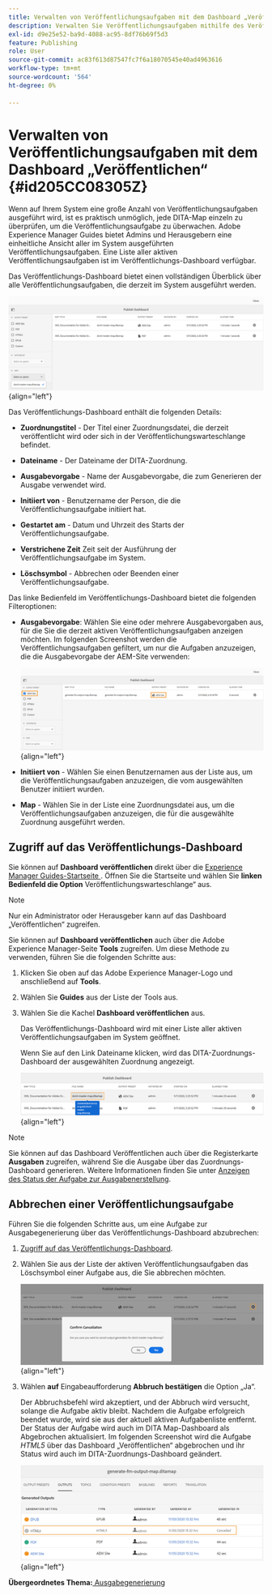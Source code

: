 ```yaml
---
title: Verwalten von Veröffentlichungsaufgaben mit dem Dashboard „Veröffentlichen“
description: Verwalten Sie Veröffentlichungsaufgaben mithilfe des Veröffentlichungs-Dashboards in AEM Guides. Wissen, wie man auf das Veröffentlichungs-Dashboard zugreift und eine Veröffentlichungsaufgabe abbricht.
exl-id: d9e25e52-ba9d-4088-ac95-8df76b69f5d3
feature: Publishing
role: User
source-git-commit: ac83f613d87547fc7f6a18070545e40ad4963616
workflow-type: tm+mt
source-wordcount: '564'
ht-degree: 0%

---
```


# Verwalten von Veröffentlichungsaufgaben mit dem Dashboard „Veröffentlichen“ {#id205CC08305Z}

Wenn auf Ihrem System eine große Anzahl von Veröffentlichungsaufgaben ausgeführt wird, ist es praktisch unmöglich, jede DITA-Map einzeln zu überprüfen, um die Veröffentlichungsaufgabe zu überwachen. Adobe Experience Manager Guides bietet Admins und Herausgebern eine einheitliche Ansicht aller im System ausgeführten Veröffentlichungsaufgaben. Eine Liste aller aktiven Veröffentlichungsaufgaben ist im Veröffentlichungs-Dashboard verfügbar.

Das Veröffentlichungs-Dashboard bietet einen vollständigen Überblick über alle Veröffentlichungsaufgaben, die derzeit im System ausgeführt werden.

![](images/publish-dashboard.png){align="left"}

Das Veröffentlichungs-Dashboard enthält die folgenden Details:

- **Zuordnungstitel** - Der Titel einer Zuordnungsdatei, die derzeit veröffentlicht wird oder sich in der Veröffentlichungswarteschlange befindet.

- **Dateiname** - Der Dateiname der DITA-Zuordnung.

- **Ausgabevorgabe** - Name der Ausgabevorgabe, die zum Generieren der Ausgabe verwendet wird.

- **Initiiert von** - Benutzername der Person, die die Veröffentlichungsaufgabe initiiert hat.

- **Gestartet am** - Datum und Uhrzeit des Starts der Veröffentlichungsaufgabe.

- **Verstrichene Zeit** Zeit seit der Ausführung der Veröffentlichungsaufgabe im System.

- **Löschsymbol** - Abbrechen oder Beenden einer Veröffentlichungsaufgabe.

Das linke Bedienfeld im Veröffentlichungs-Dashboard bietet die folgenden Filteroptionen:

- **Ausgabevorgabe**: Wählen Sie eine oder mehrere Ausgabevorgaben aus, für die Sie die derzeit aktiven Veröffentlichungsaufgaben anzeigen möchten. Im folgenden Screenshot werden die Veröffentlichungsaufgaben gefiltert, um nur die Aufgaben anzuzeigen, die die Ausgabevorgabe der AEM-Site verwenden:

  ![](images/publish-dashboard-preset-filter.png){align="left"}

- **Initiiert von** - Wählen Sie einen Benutzernamen aus der Liste aus, um die Veröffentlichungsaufgaben anzuzeigen, die vom ausgewählten Benutzer initiiert wurden.

- **Map** - Wählen Sie in der Liste eine Zuordnungsdatei aus, um die Veröffentlichungsaufgaben anzuzeigen, die für die ausgewählte Zuordnung ausgeführt werden.

## Zugriff auf das Veröffentlichungs-Dashboard

Sie können auf **Dashboard veröffentlichen** direkt über die [Experience Manager Guides-Startseite ](./intro-home-page.md). Öffnen Sie die Startseite und wählen Sie **linken Bedienfeld die Option** Veröffentlichungswarteschlange“ aus.

>[!NOTE]
>
> Nur ein Administrator oder Herausgeber kann auf das Dashboard „Veröffentlichen“ zugreifen.

Sie können auf **Dashboard veröffentlichen** auch über die Adobe Experience Manager-Seite **Tools** zugreifen. Um diese Methode zu verwenden, führen Sie die folgenden Schritte aus:

1. Klicken Sie oben auf das Adobe Experience Manager-Logo und anschließend auf **Tools**.

1. Wählen Sie **Guides** aus der Liste der Tools aus.

1. Wählen Sie die Kachel **Dashboard veröffentlichen** aus.

   Das Veröffentlichungs-Dashboard wird mit einer Liste aller aktiven Veröffentlichungsaufgaben im System geöffnet.

   Wenn Sie auf den Link Dateiname klicken, wird das DITA-Zuordnungs-Dashboard der ausgewählten Zuordnung angezeigt.

   ![](images/publish-dashboard-click-filename-link.png){align="left"}


>[!NOTE]
>
> Sie können auf das Dashboard Veröffentlichen auch über die Registerkarte **Ausgaben** zugreifen, während Sie die Ausgabe über das Zuordnungs-Dashboard generieren. Weitere Informationen finden Sie unter [Anzeigen des Status der Aufgabe zur Ausgabenerstellung](generate-output-for-a-dita-map.md#viewing_output_history).

## Abbrechen einer Veröffentlichungsaufgabe

Führen Sie die folgenden Schritte aus, um eine Aufgabe zur Ausgabegenerierung über das Veröffentlichungs-Dashboard abzubrechen:

1. [Zugriff auf das Veröffentlichungs-Dashboard](#access-the-publish-dashboard).

1. Wählen Sie aus der Liste der aktiven Veröffentlichungsaufgaben das Löschsymbol einer Aufgabe aus, die Sie abbrechen möchten.

   ![](images/publish-dashboard-cancel-task.png){align="left"}

1. Wählen **auf** Eingabeaufforderung **Abbruch bestätigen** die Option „Ja“.

   Der Abbruchsbefehl wird akzeptiert, und der Abbruch wird versucht, solange die Aufgabe aktiv bleibt. Nachdem die Aufgabe erfolgreich beendet wurde, wird sie aus der aktuell aktiven Aufgabenliste entfernt. Der Status der Aufgabe wird auch im DITA Map-Dashboard als Abgebrochen aktualisiert. Im folgenden Screenshot wird die Aufgabe *HTML5* über das Dashboard „Veröffentlichen“ abgebrochen und ihr Status wird auch im DITA-Zuordnungs-Dashboard geändert.

   ![](images/cancelled-output-task.png){align="left"}


**Übergeordnetes Thema:**[ Ausgabegenerierung](generate-output.md)
